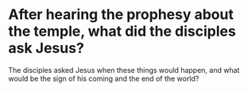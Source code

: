 # After hearing the prophesy about the temple, what did the disciples ask Jesus?

The disciples asked Jesus when these things would happen, and what would be the sign of his coming and the end of the world?
